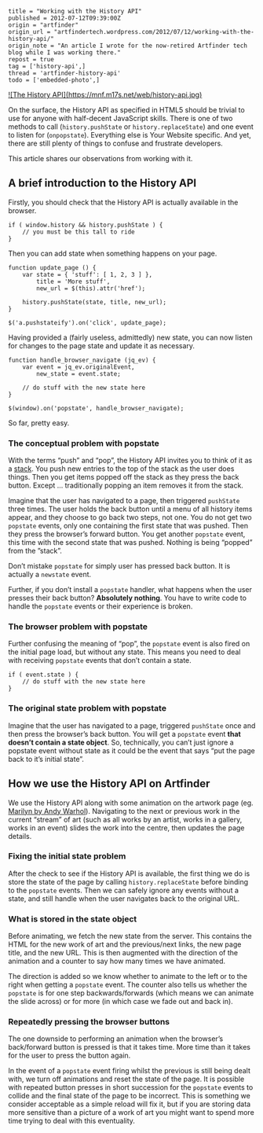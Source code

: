 ```
title = "Working with the History API"
published = 2012-07-12T09:39:00Z
origin = "artfinder"
origin_url = "artfindertech.wordpress.com/2012/07/12/working-with-the-history-api/"
origin_note = "An article I wrote for the now-retired Artfinder tech blog while I was working there."
repost = true
tag = ['history-api',]
thread = 'artfinder-history-api'
todo = ['embedded-photo',]
```

<a href='/2012/06/22/the-history-api-yay'>
![The History API](https://mnf.m17s.net/web/history-api.jpg)
</a>

On the surface, the History API as specified in HTML5 should be trivial to use
for anyone with half-decent JavaScript skills. There is one of two methods to
call (`history.pushState` or `history.replaceState`) and one event to listen
for (`onpopstate`). Everything else is Your Website specific. And yet, there
are still plenty of things to confuse and frustrate developers.

This article shares our observations from working with it.


## A brief introduction to the History API

Firstly, you should check that the History API is actually available in the
browser.

    if ( window.history && history.pushState ) {
        // you must be this tall to ride
    }

Then you can add state when something happens on your page.

    function update_page () {
        var state = { 'stuff': [ 1, 2, 3 ] },
            title = 'More stuff',
            new_url = $(this).attr('href');
     
        history.pushState(state, title, new_url);
    }

    $('a.pushstateify').on('click', update_page);


Having provided a (fairly useless, admittedly) new state, you can now listen
for changes to the page state and update it as necessary.

    function handle_browser_navigate (jq_ev) {
        var event = jq_ev.originalEvent,
            new_state = event.state;

        // do stuff with the new state here
    }

    $(window).on('popstate', handle_browser_navigate);

So far, pretty easy.


### The conceptual problem with popstate

With the terms “push” and “pop”, the History API invites you to think of it as
a [stack][s]. You push new entries to the top of the stack as the user does
things. Then you get items popped off the stack as they press the back button.
Except … traditionally popping an item removes it from the stack.

Imagine that the user has navigated to a page, then triggered `pushState`
three times. The user holds the back button until a menu of all history items
appear, and they choose to go back two steps, not one. You do not get two
`popstate` events, only one containing the first state that was pushed. Then
they press the browser’s forward button. You get another `popstate` event,
this time with the second state that was pushed. Nothing is being “popped”
from the ”stack”.

Don’t mistake `popstate` for simply user has pressed back button. It is
actually a `newstate` event.

Further, if you don’t install a `popstate` handler, what happens when the user
presses their back button? **Absolutely nothing**. You have to write code to
handle the `popstate` events or their experience is broken.


### The browser problem with popstate

Further confusing the meaning of “pop”, the `popstate` event is also fired on
the initial page load, but without any state. This means you need to deal with
receiving `popstate` events that don’t contain a state.

    if ( event.state ) {
        // do stuff with the new state here
    }

### The original state problem with popstate

Imagine that the user has navigated to a page, triggered `pushState` once and
then press the browser’s back button. You will get a `popstate` event
**that doesn’t contain a state object**. So, technically, you can’t just
ignore a popstate event without state as it could be the event that says “put
the page back to it’s initial state”.


## How we use the History API on Artfinder

We use the History API along with some animation on the artwork page (eg.
[Marilyn by Andy Warhol][m]). Navigating to the next or previous work in the
current “stream” of art (such as all works by an artist, works in a gallery,
works in an event) slides the work into the centre, then updates the page
details.

### Fixing the initial state problem

After the check to see if the History API is available, the first thing we do
is store the state of the page by calling `history.replaceState` before
binding to the `popstate` events. Then we can safely ignore any events without
a state, and still handle when the user navigates back to the original URL.

### What is stored in the state object

Before animating, we fetch the new state from the server. This contains the
HTML for the new work of art and the previous/next links, the new page title,
and the new URL. This is then augmented with the direction of the animation
and a counter to say how many times we have animated.

The direction is added so we know whether to animate to the left or to the
right when getting a `popstate` event. The counter also tells us whether the
`popstate` is for one step backwards/forwards (which means we can animate the
slide across) or for more (in which case we fade out and back in).

### Repeatedly pressing the browser buttons

The one downside to performing an animation when the browser’s back/forward
button is pressed is that it takes time. More time than it takes for the user
to press the button again.

In the event of a `popstate` event firing whilst the previous is still being
dealt with, we turn off animations and reset the state of the page. It is
possible with repeated button presses in short succession for the `popstate`
events to collide and the final state of the page to be incorrect. This is
something we consider acceptable as a simple reload will fix it, but if you
are storing data more sensitive than a picture of a work of art you might want
to spend more time trying to deal with this eventuality.



[s]: https://web.archive.org/web/20120827010522/http://en.wikipedia.org/wiki/Stack_(abstract_data_type)
[m]: https://web.archive.org/web/20120827010522/http://www.artfinder.com/work/marilyn-andy-warhol/
